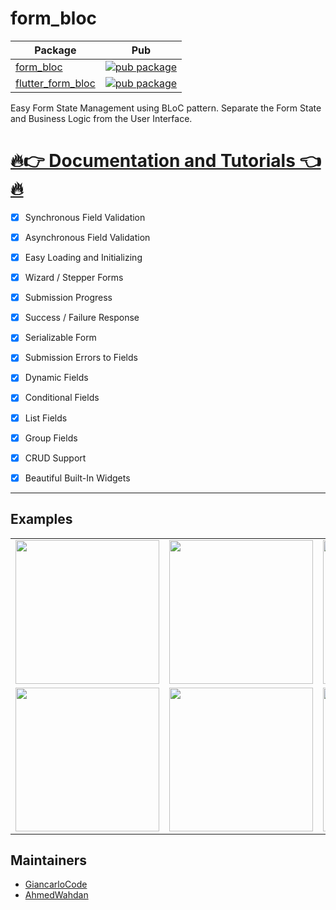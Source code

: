 # form_bloc

| Package                                                                            | Pub                                                                                                    |
| ---------------------------------------------------------------------------------- | ------------------------------------------------------------------------------------------------------ |
| [form_bloc](https://github.com/allenlinli/form_bloc/tree/master/packages/form_bloc)                 | [![pub package](https://img.shields.io/pub/v/form_bloc.svg)](https://pub.dev/packages/form_bloc)                 |
| [flutter_form_bloc](https://github.com/allenlinli/form_bloc/tree/master/packages/flutter_form_bloc)                 | [![pub package](https://img.shields.io/pub/v/flutter_form_bloc.svg)](https://pub.dev/packages/flutter_form_bloc)


Easy Form State Management using BLoC pattern. Separate the Form State and Business Logic from the User Interface.

# [🔥👉 Documentation and Tutorials 👈🔥](https://allenlinli.github.io/form_bloc/)


- [x] Synchronous Field Validation
- [x] Asynchronous Field Validation
- [x] Easy Loading and Initializing
- [x] Wizard / Stepper Forms
- [x] Submission Progress
- [x] Success / Failure Response
- [x] Serializable Form
- [x] Submission Errors to Fields
- [x] Dynamic Fields
- [x] Conditional Fields
- [x] List Fields
- [x] Group Fields
- [x] CRUD Support
- [x] Beautiful Built-In Widgets


---

## Examples

<div>
    <table>
        <tr>
            <td> 
                <a>
                    <img src="https://raw.githubusercontent.com/allenlinli/form_bloc/master/screenshots/form_bloc1.gif" width="230"/>
                </a>
            </td>    
            <td>   
                <a>
                    <img src="https://raw.githubusercontent.com/allenlinli/form_bloc/master/screenshots/form_bloc2.gif" width="230"/>                   
                </a>
            </td>
             <td>   
                <a>
                    <img src="https://raw.githubusercontent.com/allenlinli/form_bloc/master/screenshots/form_bloc3.gif" width="230"/>                   
                </a>
            </td>        
        </tr>
        <tr>
            <td> 
                <a>
                    <img src="https://raw.githubusercontent.com/allenlinli/form_bloc/master/screenshots/form_bloc4.gif" width="230"/>
                </a>
            </td>    
            <td>   
                <a>
                    <img src="https://raw.githubusercontent.com/allenlinli/form_bloc/master/screenshots/form_bloc5.gif" width="230"/>                   
                </a>
            </td>
            <td>   
                <a>
                    <img src="https://raw.githubusercontent.com/allenlinli/form_bloc/master/screenshots/form_bloc6.gif" width="230"/>                   
                </a>
            </td>            
        </tr>
    <table>

</div>


## Maintainers

- [GiancarloCode](https://github.com/GiancarloCode)
- [AhmedWahdan](https://github.com/WahdanZ)

